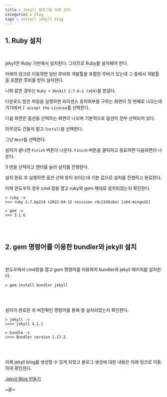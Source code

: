 ```yaml
---
title : Jekyll 블로그를 위한 준비
categories : blog
tags : install jekyll blog
--- 
```


## 1. Ruby 설치

<br>

jekyll은 Ruby 기반에서 설치된다. 그러므로 Ruby를 설치해야 한다.

아래의 링크로 이동하면 일반 루비와 개발툴을 포함한 루비가 있는데 그 중에서 개발툴을 포함한 루비를 받아 설치한다. 

나와 같은 경우는 `Ruby + Devkit 2.7.6-1 (x64)`를 받았다.

다운로드 받은 파일을 실행하면 라이센스 동의여부를 구하는 화면이 첫 번째로 나오는데 거기에서  `I accept the License`를 선택한다.

다음 화면은 옵션을 선택하는 화면이 나오며 기본적으로 옵션이 전부 선택되어 있다.

아무것도 건들지 말고 `Install`을 선택한다.

그냥 `Next`를 선택한다.

설치가 끝나면 `Finish` 버튼이 나온다. `Finish` 버튼을 클릭하고 종료하면 다음화면이 나온다.

3 번을 선택하고 엔터를 눌러 설치를 진행한다.

설치 완료 후 실행하면 옵션 선택 창이 보이는데 기본 값으로 설치를 진행하고 완료한다.

이제 윈도우의 경우 cmd 창을 열고 ruby와 gem 제대로 설치되었는지 확인한다.

```
> ruby -v
>>> ruby 2.7.6p219 (2022-04-12 revision c9c2245c0a) [x64-mingw32]

> gem -v
>>> 3.1.6
```

<br>
<br>

## 2. gem 명령어를 이용한 bundler와 jekyll 설치

<br>

윈도우에서 cmd창을 열고 gem 명령어를 이용하여 bundler와 jekyll 패키지를 설치한다. 

~~~
> gem install bundler jekyll
~~~

<br>
<br>

설치가 완료된 후 버전확인 명령어를 통해 잘 설치되었는지 확인한다. 

~~~
> jekyll -v
>>>> jekyll 4.1.1

> bundle -v 
>>>> Bundler version 1.17.2
~~~

<br>
<br>
 
이제 jekyll blog를 생성할 수 있게 되었고 블로그 생성에 대한 내용은 아래 링크로 이동하여 확인한다.

[Jekyll Blog 만들기](/jekyll/blog/creating-jekyll-blog/)




=끝=




















